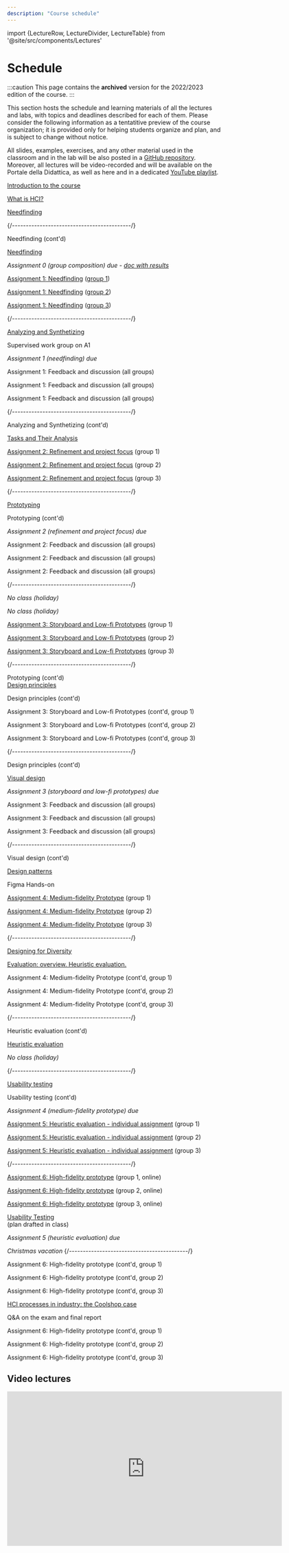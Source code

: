 ```yaml
---
description: "Course schedule"
---
```


import {LectureRow, LectureDivider, LectureTable} from '@site/src/components/Lectures'

# Schedule

:::caution
This page contains the __archived__ version for the 2022/2023 edition of the course.
::: 

This section hosts the schedule and learning materials of all the lectures and labs, with topics and deadlines described for each of them. Please consider the following information as a tentatitive preview of the course organization; it is provided only for helping students organize and plan, and is subject to change without notice.

All slides, examples, exercises, and any other material used in the classroom and in the lab will be also posted in a [GitHub repository](https://github.com/polito-hci-2022/materials). Moreover, all lectures will be video-recorded and will be available on the Portale della Didattica, as well as here and in a dedicated [YouTube playlist](https://www.youtube.com/playlist?list=PLs7DWGc_wmwRZHYGyiQxcgfJ7U1X81N_i).

<LectureTable defaultTeacher="Luigi De Russis" defaultType="Lecture" showMaterial={false} language='EN'>
<LectureRow
    date="27/09/2022" time="11:30-13:00"
    video="https://youtu.be/i-xvFEX5QEo" >
    <a href="https://polito-hci-2022.github.io/materials/slides/00-intro.pdf">Introduction to the course</a>
</LectureRow>

<LectureRow 
    date="30/09/2022" time="13:00-14:30"
    video="https://youtu.be/BrDkff0zhbg" >
    <a href="https://polito-hci-2022.github.io/materials/slides/01-whatisHCI.pdf">What is HCI?</a>
</LectureRow>

<LectureRow
    date="30/09/2022" time="14:30-16:00"
    video="https://youtu.be/VMWKP2HHU8k" >
    <a href="https://polito-hci-2022.github.io/materials/slides/02-needfinding.pdf">Needfinding</a>
</LectureRow>

<LectureDivider/>{/*-------------------------------------------*/}

<LectureRow
    date="03/10/2022" time="13:00-14:30"
    video="https://youtu.be/__-HYBm1F0s" >
    Needfinding (cont'd)
</LectureRow>

<LectureRow
    date="04/10/2022" time="11:30-13:00"
    type='Exercise'
    video="https://youtu.be/DihQM_FsQXQ" >
    <a href="https://polito-hci-2022.github.io/materials/slides/02b-needfinding-exercise.pdf">Needfinding</a>
</LectureRow>

<LectureRow variant='success'
    date="05/10/2022" time="EOD"
    teacher=''
    type=''>
    <em>Assignment 0 (group composition) due - <a href="https://docs.google.com/spreadsheets/d/1PM_vJh28ehg6XAzhqZuFFmImc--SNhZATS6tWsaQWfs">doc with results</a></em>
</LectureRow>

<LectureRow
    date="07/10/2022" time="13:00-14:30"
    type='Lab' >
    <a href="https://polito-hci-2022.github.io/materials/assignments/A1-needfinding.pdf">Assignment 1: Needfinding</a> (<a href="https://docs.google.com/spreadsheets/d/1PM_vJh28ehg6XAzhqZuFFmImc--SNhZATS6tWsaQWfs">group 1</a>)
</LectureRow>

<LectureRow
    date="07/10/2022" time="14:30-16:00"
    type='Lab' >
    <a href="https://polito-hci-2022.github.io/materials/assignments/A1-needfinding.pdf">Assignment 1: Needfinding</a> (<a href="https://docs.google.com/spreadsheets/d/1PM_vJh28ehg6XAzhqZuFFmImc--SNhZATS6tWsaQWfs">group 2</a>)
</LectureRow>

<LectureRow
    date="07/10/2022" time="16:00-17:30"
    teacher='Tommaso Calò'
    type='Lab' >
    <a href="https://polito-hci-2022.github.io/materials/assignments/A1-needfinding.pdf">Assignment 1: Needfinding</a> (<a href="https://docs.google.com/spreadsheets/d/1PM_vJh28ehg6XAzhqZuFFmImc--SNhZATS6tWsaQWfs">group 3</a>)
</LectureRow>

<LectureDivider/>{/*-------------------------------------------*/}

<LectureRow
    date="10/10/2022" time="13:00-14:30"
    video='https://youtu.be/E-TMrw1cdA0' >
    <a href="https://polito-hci-2022.github.io/materials/slides/03-synthetizing.pdf">Analyzing and Synthetizing</a>
</LectureRow>

<LectureRow
    date="11/10/2022" time="11:30-13:00"
    type='Exercise'
    teacher='Tommaso Calò' >
    Supervised work group on A1
</LectureRow>

<LectureRow variant='success'
    date="13/10/2022" time="EOD"
    teacher=''
    type=''>
    <em>Assignment 1 (needfinding) due</em>
</LectureRow>

<LectureRow
    date="14/10/2022" time="13:00-14:30"
    teacher='All'
    type='Lab' >
    Assignment 1: Feedback and discussion (all groups)
</LectureRow>

<LectureRow
    date="14/10/2022" time="14:30-16:00"
    teacher='All'
    type='Lab' >
    Assignment 1: Feedback and discussion (all groups)
</LectureRow>

<LectureRow
    date="14/10/2022" time="16:00-17:30"
    teacher='All'
    type='Lab' >
    Assignment 1: Feedback and discussion (all groups)
</LectureRow>

<LectureDivider/>{/*-------------------------------------------*/}

<LectureRow
    date="17/10/2022" time="13:00-14:30"
    video='https://youtu.be/z7MonPRP9dI' >
    Analyzing and Synthetizing (cont'd)
</LectureRow>

<LectureRow
    date="18/10/2022" time="11:30-13:00"
    type='Exercise'
    video='https://youtu.be/Ev7oO38TCuU' >
    <a href="https://polito-hci-2022.github.io/materials/slides/03b-tasks-exercise.pdf">Tasks and Their Analysis</a>
</LectureRow>

<LectureRow
    date="21/10/2022" time="13:00-14:30"
    teacher='Alberto Monge Roffarello'
    type='Lab' >
    <a href="https://polito-hci-2022.github.io/materials/assignments/A2-refinement-project.pdf">Assignment 2: Refinement and project focus</a> (group 1)
</LectureRow>

<LectureRow
    date="21/10/2022" time="14:30-16:00"
    teacher='Luigi De Russis'
    type='Lab' >
    <a href="https://polito-hci-2022.github.io/materials/assignments/A2-refinement-project.pdf">Assignment 2: Refinement and project focus</a> (group 2)
</LectureRow>

<LectureRow
    date="21/10/2022" time="16:00-17:30"
    teacher='Tommaso Calò'
    type='Lab' >
    <a href="https://polito-hci-2022.github.io/materials/assignments/A2-refinement-project.pdf">Assignment 2: Refinement and project focus</a> (group 3)
</LectureRow>

<LectureDivider/>{/*-------------------------------------------*/}

<LectureRow
    date="24/10/2022" time="13:00-14:30"
    video='https://youtu.be/HIrot7HAAoc' >
    <a href="https://polito-hci-2022.github.io/materials/slides/04-prototyping.pdf">Prototyping</a>
</LectureRow>

<LectureRow
    date="25/10/2022" time="11:30-13:00"
    video='https://youtu.be/6J4cqdDIR7M' >
    Prototyping (cont'd)
</LectureRow>

<LectureRow variant='success'
    date="27/10/2022" time="EOD"
    teacher=''
    type=''>
    <em>Assignment 2 (refinement and project focus) due</em>
</LectureRow>

<LectureRow
    date="28/10/2022" time="13:00-14:30"
    teacher='All'
    type='Lab' >
    Assignment 2: Feedback and discussion (all groups)
</LectureRow>

<LectureRow
    date="28/10/2022" time="14:30-16:00"
    teacher='All'
    type='Lab' >
    Assignment 2: Feedback and discussion (all groups)
</LectureRow>

<LectureRow
    date="28/10/2022" time="16:00-17:30"
    teacher='All'
    type='Lab' >
    Assignment 2: Feedback and discussion (all groups)
</LectureRow>

<LectureDivider/>{/*-------------------------------------------*/}

<LectureRow variant='warning' type=''
    teacher=''
    date="31/10/2022" >
    <em>No class (holiday)</em>
</LectureRow>

<LectureRow variant='warning' type=''
    teacher=''
    date="01/11/2022" >
    <em>No class (holiday)</em>
</LectureRow>

<LectureRow
    date="04/11/2022" time="13:00-14:30"
    teacher='Alberto Monge Roffarello'
    type='Lab' >
    <a href="https://polito-hci-2022.github.io/materials/assignments/A3-storyboard-paper-prototypes.pdf">Assignment 3: Storyboard and Low-fi Prototypes</a>&nbsp;(group 1)
</LectureRow>

<LectureRow
    date="04/11/2022" time="14:30-16:00"
    teacher='Luigi De Russis'
    type='Lab' >
    <a href="https://polito-hci-2022.github.io/materials/assignments/A3-storyboard-paper-prototypes.pdf">Assignment 3: Storyboard and Low-fi Prototypes</a>&nbsp;(group 2)
</LectureRow>

<LectureRow
    date="04/11/2022" time="16:00-17:30"
    teacher='Tommaso Calò'
    type='Lab' >
    <a href="https://polito-hci-2022.github.io/materials/assignments/A3-storyboard-paper-prototypes.pdf">Assignment 3: Storyboard and Low-fi Prototypes</a>&nbsp;(group 3)
</LectureRow>

<LectureDivider/>{/*-------------------------------------------*/}

<LectureRow
    date="07/11/2022" time="13:00-14:30"
    video='https://youtu.be/SWrGHevI5Ao' >
    Prototyping (cont'd)<br/>
    <a href="https://polito-hci-2022.github.io/materials/slides/05-design-principles.pdf">Design principles</a>
</LectureRow>

<LectureRow
    date="08/11/2022" time="11:30-13:00"
    video='https://youtu.be/V3PgUKT1n8U' >
    Design principles (cont'd)
</LectureRow>

<LectureRow
    date="11/11/2022" time="13:00-14:30"
    teacher='Alberto Monge Roffarello'
    type='Lab' >
    Assignment 3: Storyboard and Low-fi Prototypes (cont'd, group 1)
</LectureRow>

<LectureRow
    date="11/11/2022" time="14:30-16:00"
    teacher='Luigi De Russis'
    type='Lab' >
    Assignment 3: Storyboard and Low-fi Prototypes (cont'd, group 2)
</LectureRow>

<LectureRow
    date="11/11/2022" time="16:00-17:30"
    teacher='Tommaso Calò'
    type='Lab' >
    Assignment 3: Storyboard and Low-fi Prototypes (cont'd, group 3)
</LectureRow>

<LectureDivider/>{/*-------------------------------------------*/}

<LectureRow
    date="14/11/2022" time="13:00-14:30"
    video='https://youtu.be/shWuCbWH4_0' >
    Design principles (cont'd)
</LectureRow>

<LectureRow
    date="15/11/2022" time="11:30-13:00"
    video='https://youtu.be/qDBlRlxuHPM' >
    <a href="https://polito-hci-2022.github.io/materials/slides/06-visualdesign.pdf">Visual design</a>
</LectureRow>

<LectureRow variant='success'
    date="17/11/2022" time="EOD"
    teacher=''
    type=''>
    <em>Assignment 3 (storyboard and low-fi prototypes) due</em>
</LectureRow>

<LectureRow
    date="18/11/2022" time="13:00-14:30"
    teacher='All'
    type='Lab' >
    Assignment 3: Feedback and discussion (all groups)
</LectureRow>

<LectureRow
    date="18/11/2022" time="14:30-16:00"
    teacher='All'
    type='Lab' >
    Assignment 3: Feedback and discussion (all groups)
</LectureRow>

<LectureRow
    date="18/11/2022" time="16:00-17:30"
    teacher='All'
    type='Lab' >
    Assignment 3: Feedback and discussion (all groups)
</LectureRow>

<LectureDivider/>{/*-------------------------------------------*/}

<LectureRow
    date="21/11/2022" time="13:00-14:30"
    video='https://youtu.be/5Z_xIVODvZs' >
    Visual design (cont'd)
</LectureRow>

<LectureRow
    date="22/11/2022" time="11:30-13:00"
    teacher='Alberto Monge Roffarello'
    video='https://www.youtube.com/watch?v=29S0VORBuAM' >
    <a href="https://polito-hci-2022.github.io/materials/slides/07-design-patterns.pdf">Design patterns</a>
</LectureRow>

<LectureRow
    date="Video" 
    type='Exercise'
    teacher='Alberto Monge Roffarello'
    video='https://www.youtube.com/watch?v=v_1DhO-Vcgc' >
    Figma Hands-on
</LectureRow>

<LectureRow
    date="25/11/2022" time="13:00-14:30"
    teacher='Alberto Monge Roffarello'
    type='Lab' >
    <a href="https://polito-hci-2022.github.io/materials/assignments/A4-mid-fidelity-prototype.pdf">Assignment 4: Medium-fidelity Prototype</a> (group 1)
</LectureRow>

<LectureRow
    date="25/11/2022" time="14:30-16:00"
    teacher='Luigi De Russis'
    type='Lab' >
    <a href="https://polito-hci-2022.github.io/materials/assignments/A4-mid-fidelity-prototype.pdf">Assignment 4: Medium-fidelity Prototype</a> (group 2)
</LectureRow>

<LectureRow
    date="25/11/2022" time="16:00-17:30"
    teacher='Tommaso Calò'
    type='Lab' >
    <a href="https://polito-hci-2022.github.io/materials/assignments/A4-mid-fidelity-prototype.pdf">Assignment 4: Medium-fidelity Prototype</a> (group 3)
</LectureRow>

<LectureDivider/>{/*-------------------------------------------*/}

<LectureRow
    date="28/11/2022" time="13:00-14:30"
    video='https://youtu.be/QEObr1YKcj8' >
    <a href="https://polito-hci-2022.github.io/materials/slides/08-designing-diversity.pdf">Designing for Diversity</a>
</LectureRow>

<LectureRow
    date="29/11/2022" time="11:30-13:00"
    teacher='Alberto Monge Roffarello'
    video='https://youtu.be/HXfpnKHbH3U' >
    <a href="https://polito-hci-2022.github.io/materials/slides/09-heuristic-evaluation.pdf">Evaluation: overview. Heuristic evaluation.</a>
</LectureRow>

<LectureRow
    date="02/12/2022" time="13:00-14:30"
    teacher='Alberto Monge Roffarello'
    type='Lab' >
    Assignment 4: Medium-fidelity Prototype (cont'd, group 1)
</LectureRow>

<LectureRow
    date="02/12/2022" time="14:30-16:00"
    teacher='Tommaso Calò'
    type='Lab' >
    Assignment 4: Medium-fidelity Prototype (cont'd, group 2)
</LectureRow>

<LectureRow
    date="02/12/2022" time="16:00-17:30"
    teacher='Tommaso Calò'
    type='Lab' >
    Assignment 4: Medium-fidelity Prototype (cont'd, group 3)
</LectureRow>

<LectureDivider/>{/*-------------------------------------------*/}

<LectureRow
    date="05/12/2022" time="13:00-14:30"
    teacher='Alberto Monge Roffarello'
    video='https://youtu.be/sktmSZdrsQE' >
    Heuristic evaluation (cont'd)
</LectureRow>

<LectureRow
    date="06/12/2022" time="11:30-13:00"
    teacher='Alberto Monge Roffarello'
    type='Exercise'
    video='https://youtu.be/3RQgq3-KVD4' >
    <a href="https://polito-hci-2022.github.io/materials/slides/09b-heuristic-evaluation-exercise.pdf">Heuristic evaluation</a>
</LectureRow>

<LectureRow variant='warning' type=''
    teacher=''
    date="09/12/2022" >
    <em>No class (holiday)</em>
</LectureRow>

<LectureDivider/>{/*-------------------------------------------*/}

<LectureRow
    date="12/12/2022" time="13:00-14:30"
    teacher='Alberto Monge Roffarello'
    video='https://youtu.be/HeBxQ7mNujM' >
    <a href="https://polito-hci-2022.github.io/materials/slides/10-usability-testing.pdf">Usability testing</a>
</LectureRow>

<LectureRow
    date="13/12/2022" time="11:30-13:00"
    teacher='Alberto Monge Roffarello'
    video='https://youtu.be/U2TioZYbc70' >
    Usability testing (cont'd)
</LectureRow>

<LectureRow variant='success'
    date="15/12/2022" time="EOD"
    teacher=''
    type=''>
    <em>Assignment 4 (medium-fidelity prototype) due</em>
</LectureRow>

<LectureRow
    date="16/12/2022" time="13:00-14:30"
    teacher='Alberto Monge Roffarello'
    type='Lab' >
    <a href="https://polito-hci-2022.github.io/materials/assignments/A5-heuristic-evaluation.pdf">Assignment 5: Heuristic evaluation - individual assignment</a> (group 1)
</LectureRow>

<LectureRow
    date="16/12/2022" time="14:30-16:00"
    teacher='Luigi De Russis'
    type='Lab' >
    <a href="https://polito-hci-2022.github.io/materials/assignments/A5-heuristic-evaluation.pdf">Assignment 5: Heuristic evaluation - individual assignment</a> (group 2)
</LectureRow>

<LectureRow
    date="16/12/2022" time="16:00-17:30"
    teacher='Tommaso Calò'
    type='Lab' >
    <a href="https://polito-hci-2022.github.io/materials/assignments/A5-heuristic-evaluation.pdf">Assignment 5: Heuristic evaluation - individual assignment</a> (group 3)
</LectureRow>

<LectureDivider/>{/*-------------------------------------------*/}

<LectureRow
    date="19/12/2022" time="13:00-14:30"
    teacher='Alberto Monge Roffarello'
    type='Lab' >
    <a href="https://polito-hci-2022.github.io/materials/assignments/A6-high-fidelity-prototype.pdf">Assignment 6: High-fidelity prototype</a> (group 1, online)
</LectureRow>

<LectureRow
    date="19/12/2022" time="13:00-14:30"
    teacher='Luigi De Russis'
    type='Lab' >
    <a href="https://polito-hci-2022.github.io/materials/assignments/A6-high-fidelity-prototype.pdf">Assignment 6: High-fidelity prototype</a> (group 2, online)
</LectureRow>

<LectureRow
    date="19/12/2022" time="13:00-14:30"
    teacher='Tommaso Calò'
    type='Lab' >
    <a href="https://polito-hci-2022.github.io/materials/assignments/A6-high-fidelity-prototype.pdf">Assignment 6: High-fidelity prototype</a> (group 3, online)
</LectureRow>

<LectureRow
    date="20/12/2022" time="11:30-13:00"
    type='Exercise'
    video='https://youtu.be/A6h_cxu2haI' >
    <a href="https://docs.google.com/document/d/1Qb5if-jt7pfmI6iDrs2kl-qmaPg1YZAVBjK6gDPwT0s">Usability Testing</a><br/>(plan drafted in class)
</LectureRow>

<LectureRow variant='success'
    date="20/12/2022" time="EOD"
    teacher=''
    type=''>
    <em>Assignment 5 (heuristic evaluation) due</em>
</LectureRow>

<LectureRow variant='warning' type=''
    teacher=''
    date="" >
    <em>Christmas vacation</em>
</LectureRow>{/*-------------------------------------------*/}

<LectureRow
    date="09/01/2023" time="13:00-14:30"
    teacher='Alberto Monge Roffarello'
    type='Lab' >
    Assignment 6: High-fidelity prototype (cont'd, group 1)
</LectureRow>

<LectureRow
    date="09/01/2023" time="13:00-14:30"
    teacher='Luigi De Russis'
    type='Lab' >
    Assignment 6: High-fidelity prototype (cont'd, group 2)
</LectureRow>

<LectureRow
    date="09/01/2023" time="13:00-14:30"
    teacher='Tommaso Calò'
    type='Lab' >
    Assignment 6: High-fidelity prototype (cont'd, group 3)
</LectureRow>

<LectureRow
    date="10/01/2023" time="11:30-13:00"
    type='Seminar' >
    <a href="https://polito-hci-2022.github.io/materials/slides/coolshop-seminar.pdf">HCI processes in industry: the Coolshop case</a>
</LectureRow>

<LectureRow
    date="11/01/2023" time="14:30-16:00"
    type='Exercise'
    video='https://youtu.be/UUKk7qHcRAc' >
    Q&A on the exam and final report
</LectureRow>

<LectureRow
    date="13/01/2023" time="13:00-14:30"
    teacher='Alberto Monge Roffarello'
    type='Lab' >
    Assignment 6: High-fidelity prototype (cont'd, group 1)
</LectureRow>

<LectureRow
    date="13/01/2023" time="14:30-16:00"
    teacher='Luigi De Russis'
    type='Lab' >
    Assignment 6: High-fidelity prototype (cont'd, group 2)
</LectureRow>

<LectureRow
    date="13/01/2023" time="16:00-17:30"
    teacher='Tommaso Calò'
    type='Lab' >
    Assignment 6: High-fidelity prototype (cont'd, group 3)
</LectureRow>


</LectureTable>

## Video lectures

<div><iframe src="https://www.youtube.com/embed/videoseries?list=PLs7DWGc_wmwRZHYGyiQxcgfJ7U1X81N_i" allow="accelerometer; autoplay; encrypted-media; gyroscope; picture-in-picture" allowFullScreen="allowfullscreen" width="640" height="360" frameBorder="0"></iframe></div>